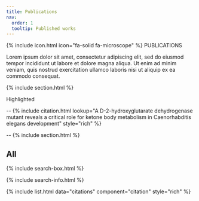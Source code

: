 ```yaml
---
title: Publications
nav:
  order: 1
  tooltip: Published works
---
```


 {% include icon.html icon="fa-solid fa-microscope" %} PUBLICATIONS

Lorem ipsum dolor sit amet, consectetur adipiscing elit, sed do eiusmod tempor incididunt ut labore et dolore magna aliqua.
Ut enim ad minim veniam, quis nostrud exercitation ullamco laboris nisi ut aliquip ex ea commodo consequat.

{% include section.html %}

Highlighted

-- {% include citation.html lookup="A D-2-hydroxyglutarate dehydrogenase mutant reveals a critical role for ketone body metabolism in Caenorhabditis elegans development" style="rich" %}

-- {% include section.html %}

## All

{% include search-box.html %}

{% include search-info.html %}

{% include list.html data="citations" component="citation" style="rich" %}
